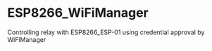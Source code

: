 # ESP8266_WiFiManager
Controlling relay with ESP8266_ESP-01 using credential approval by WiFiManager
